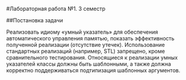 #Лабораторная работа №1. 3 семестр

##Постановка задачи

Реализовать идиому «умный указатель» для обеспечения автоматического управления 
памятью, показать эффективность полученной реализации (отсутствие утечек). 
Использование стандартных реализаций (например, STL) запрещено, кроме сравнительного 
тестирования. Относящиеся к реализации умных указателей классы должны быть 
шаблонными, а также должна корректно поддерживаться подтипизация шаблонных 
аргументов.
